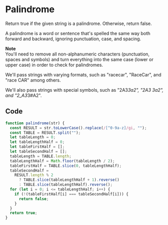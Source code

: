 # Palindrome

Return true if the given string is a palindrome. Otherwise, return false.

A palindrome is a word or sentence that's spelled the same way both forward and backward, ignoring punctuation, case, and spacing.

**Note**  
You'll need to remove all non-alphanumeric characters (punctuation, spaces and symbols) and turn everything into the same case (lower or upper case) in order to check for palindromes.

We'll pass strings with varying formats, such as "racecar", "RaceCar", and "race CAR" among others.

We'll also pass strings with special symbols, such as "2A3*3a2", "2A3 3a2", and "2_A3*3#A2".

## Code

```js
function palindrome(str) {
  const RESULT = str.toLowerCase().replace(/[^0-9a-z]/gi, "");
  const TABLE = RESULT.split("");
  let tableLength = 0;
  let tableLengthHalf = 0;
  let tableFirstHalf = [];
  let tableSecondHalf = [];
  tableLength = TABLE.length;
  tableLengthHalf = Math.floor(tableLength / 2);
  tableFirstHalf = TABLE.slice(0, tableLengthHalf);
  tableSecondHalf =
    RESULT.length % 2
      ? TABLE.slice(tableLengthHalf + 1).reverse()
      : TABLE.slice(tableLengthHalf).reverse();
  for (let i = 0; i <= tableLengthHalf; i++) {
    if (!(tableFirstHalf[i] === tableSecondHalf[i])) {
      return false;
    }
  }
  return true;
}
```